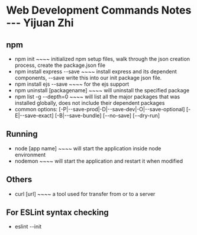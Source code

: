 # Web Development Commands Notes --- Yijuan Zhi

## npm
- npm init ~~~~ initialized npm setup files, walk through the json creation process, create the package.json file
- npm install express --save ~~~~ install express and its dependent components, --save write this into our init package json file.
- npm install ejs --save ~~~~ for the ejs support
- npm uninstall [packagename] ~~~~ will uninstall the specified package
- npm list -g --depth=0 ~~~~ will list all the major packages that was installed globally, does not include their dependent packages
- common options: [-P|--save-prod|-D|--save-dev|-O|--save-optional] [-E|--save-exact] [-B|--save-bundle] [--no-save] [--dry-run]
  

## Running
- node [app name] ~~~~ will start the application inside node environment
- nodemon ~~~~ will start the application and restart it when modified


## Others
- curl [url] ~~~~ a tool used for transfer from or to a server

## For ESLint syntax checking
- eslint --init